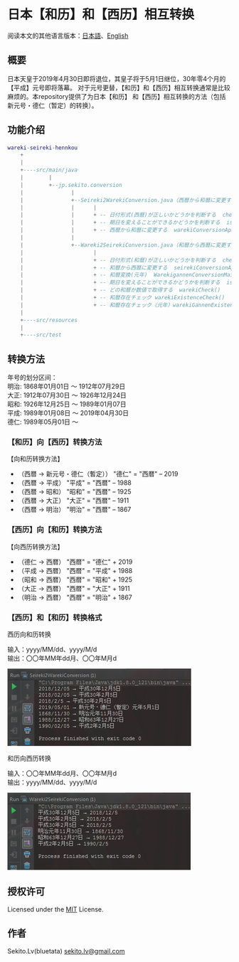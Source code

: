 # 日本【和历】和【西历】相互转换

阅读本文的其他语言版本：[日本語](README.md)、[English](README-en.md)

## 概要

日本天皇于2019年4月30日即将退位，其皇子将于5月1日继位，30年零4个月的【平成】元号即将落幕。
对于元号更替，【和历】和【西历】相互转换通常是比较麻烦的。本repository提供了为日本【和历】
和【西历】相互转换的方法（包括新元号・德仁（暂定）的转换）。


## 功能介绍

``` lua
wareki-seireki-hennkou
    +
    |
    +----src/main/java
    |        |
    |        +--jp.sekito.conversion
    |               |
    |               +--Seireki2WarekiConversion.java（西暦から和暦に変更するクラス）
    |               |      |
    |               |      + -- 日付形式(西暦)が正しいかどうかを判断する  checkDate()
    |               |      + -- 期日を変えることができるかどうかを判断する  isDate()
    |               |      + -- 西暦から和暦に変更する  warekiConversionApater()
    |               |
    |               +--Wareki2SeirekiConversion.java（和暦から西暦に変更するクラス）
    |                      |
    |                      + -- 日付形式(和暦)が正しいかどうかを判断する  checkDate()
    |                      + -- 和暦から西暦に変更する  seirekiConversionApater()
    |                      + -- 和暦変換(元年)  WarekigannenConversionMain()
    |                      + -- 期日を変えることができるかどうかを判断する  isDate()
    |                      + -- どの和暦か数値で取得する  warekiCheck()
    |                      + -- 和暦存在チェック warekiExistenceCheck()
    |                      + -- 和暦存在チェック（元年）warekiGannenExistenceCheck()
    |
    +----src/resources
    |
    +----src/test
```


## 转换方法

年号的划分区间：   
明治: 1868年01月01日 ～ 1912年07月29日   
大正: 1912年07月30日 ～ 1926年12月24日   
昭和: 1926年12月25日 ～ 1989年01月07日   
平成: 1989年01月08日 ～ 2019年04月30日   
德仁: 1989年05月01日 ～


### 【和历】向【西历】转换方法

【向和历转换方法】
* （西暦 → 新元号・德仁（暫定）） "德仁" = "西暦" – 2019   
* （西暦 → 平成） "平成" = "西暦" – 1988   
* （西暦 → 昭和） "昭和" = "西暦" – 1925   
* （西暦 → 大正） "大正" = "西暦" – 1911   
* （西暦 → 明治） "明治" = "西暦" – 1867   


### 【西历】向【和历】转换方法

【向西历转换方法】   
* （德仁 → 西暦） "西暦" = "德仁" + 2019   
* （平成 → 西暦） "西暦" = "平成" + 1988   
* （昭和 → 西暦） "西暦" = "昭和" + 1925   
* （大正 → 西暦） "西暦" = "大正" + 1911   
* （明治 → 西暦） "西暦" = "明治" + 1867   



### 【西历】和【和历】转换格式

西历向和历转换   

输入：yyyy/MM/dd、yyyy/M/d   
输出：〇〇年MM年dd月、〇〇年M月d

![](doc/source/images/output01.png)


和历向西历转换   

输入：〇〇年MM年dd月、〇〇年M月d   
输出：yyyy/MM/dd、yyyy/M/d

![](doc/source/images/output02.png)


## 授权许可

Licensed under the [MIT](LICENSE) License.


## 作者

Sekito.Lv(bluetata) <sekito.lv@gmail.com>
